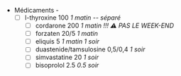 - Médicaments - 
  - [ ] l-thyroxine 100 _1 matin -- séparé_
	- [ ] cordarone 200 _1 matin_ *!!! ⚠️ PAS LE WEEK-END*
	- [ ] forzaten 20/5 _1 matin_
	- [ ] eliquis 5 _1 matin 1 soir_
	- [ ] duastenide/tamsulosine 0,5/0,4 _1 soir_
	- [ ] simvastatine 20 _1 soir_
	- [ ] bisoprolol 2.5 _0.5 soir_